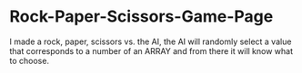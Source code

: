 # Rock-Paper-Scissors-Game-Page
I made a rock, paper, scissors vs. the AI, the AI will randomly select a value that corresponds to a number of an ARRAY and from there it will know what to choose.
